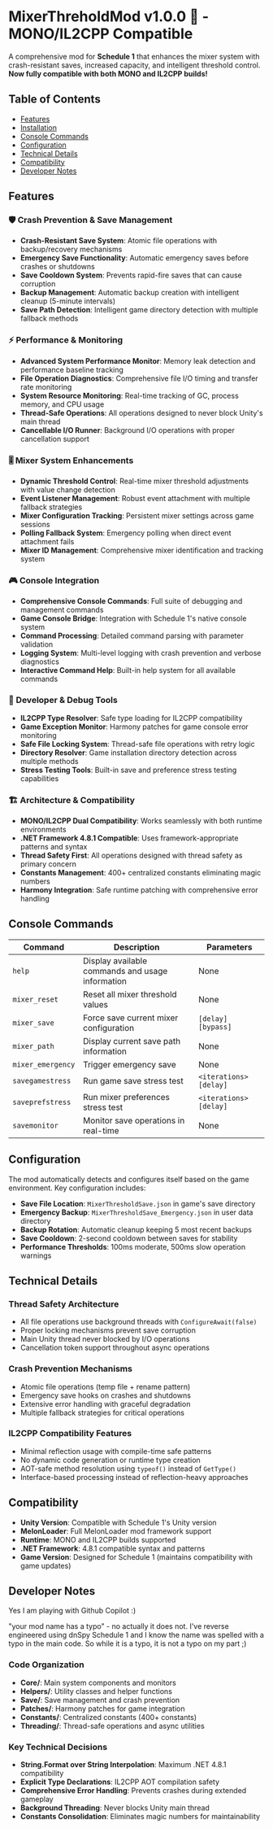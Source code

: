 # MixerThreholdMod v1.0.0 🧪 - MONO/IL2CPP Compatible

A comprehensive mod for **Schedule 1** that enhances the mixer system with crash-resistant saves, increased capacity, and intelligent threshold control. **Now fully compatible with both MONO and IL2CPP builds!**

## Table of Contents
- [Features](#features)
- [Installation](#installation)
- [Console Commands](#console-commands)
- [Configuration](#configuration)
- [Technical Details](#technical-details)
- [Compatibility](#compatibility)
- [Developer Notes](#developer-notes)

## Features

### 🛡️ Crash Prevention & Save Management
- **Crash-Resistant Save System**: Atomic file operations with backup/recovery mechanisms
- **Emergency Save Functionality**: Automatic emergency saves before crashes or shutdowns
- **Save Cooldown System**: Prevents rapid-fire saves that can cause corruption
- **Backup Management**: Automatic backup creation with intelligent cleanup (5-minute intervals)
- **Save Path Detection**: Intelligent game directory detection with multiple fallback methods

### ⚡ Performance & Monitoring
- **Advanced System Performance Monitor**: Memory leak detection and performance baseline tracking
- **File Operation Diagnostics**: Comprehensive file I/O timing and transfer rate monitoring
- **System Resource Monitoring**: Real-time tracking of GC, process memory, and CPU usage
- **Thread-Safe Operations**: All operations designed to never block Unity's main thread
- **Cancellable I/O Runner**: Background I/O operations with proper cancellation support

### 🎚️ Mixer System Enhancements
- **Dynamic Threshold Control**: Real-time mixer threshold adjustments with value change detection
- **Event Listener Management**: Robust event attachment with multiple fallback strategies
- **Mixer Configuration Tracking**: Persistent mixer settings across game sessions
- **Polling Fallback System**: Emergency polling when direct event attachment fails
- **Mixer ID Management**: Comprehensive mixer identification and tracking system

### 🎮 Console Integration
- **Comprehensive Console Commands**: Full suite of debugging and management commands
- **Game Console Bridge**: Integration with Schedule 1's native console system
- **Command Processing**: Detailed command parsing with parameter validation
- **Logging System**: Multi-level logging with crash prevention and verbose diagnostics
- **Interactive Command Help**: Built-in help system for all available commands

### 🔧 Developer & Debug Tools
- **IL2CPP Type Resolver**: Safe type loading for IL2CPP compatibility
- **Game Exception Monitor**: Harmony patches for game console error monitoring
- **Safe File Locking System**: Thread-safe file operations with retry logic
- **Directory Resolver**: Game installation directory detection across multiple methods
- **Stress Testing Tools**: Built-in save and preference stress testing capabilities

### 🏗️ Architecture & Compatibility
- **MONO/IL2CPP Dual Compatibility**: Works seamlessly with both runtime environments
- **.NET Framework 4.8.1 Compatible**: Uses framework-appropriate patterns and syntax
- **Thread Safety First**: All operations designed with thread safety as primary concern
- **Constants Management**: 400+ centralized constants eliminating magic numbers
- **Harmony Integration**: Safe runtime patching with comprehensive error handling

## Console Commands

| Command | Description | Parameters |
|---------|-------------|------------|
| `help` | Display available commands and usage information | None |
| `mixer_reset` | Reset all mixer threshold values | None |
| `mixer_save` | Force save current mixer configuration | `[delay]` `[bypass]` |
| `mixer_path` | Display current save path information | None |
| `mixer_emergency` | Trigger emergency save | None |
| `savegamestress` | Run game save stress test | `<iterations>` `[delay]` |
| `saveprefstress` | Run mixer preferences stress test | `<iterations>` `[delay]` |
| `savemonitor` | Monitor save operations in real-time | None |

## Configuration

The mod automatically detects and configures itself based on the game environment. Key configuration includes:

- **Save File Location**: `MixerThresholdSave.json` in game's save directory
- **Emergency Backup**: `MixerThresholdSave_Emergency.json` in user data directory
- **Backup Rotation**: Automatic cleanup keeping 5 most recent backups
- **Save Cooldown**: 2-second cooldown between saves for stability
- **Performance Thresholds**: 100ms moderate, 500ms slow operation warnings

## Technical Details

### Thread Safety Architecture
- All file operations use background threads with `ConfigureAwait(false)`
- Proper locking mechanisms prevent save corruption
- Main Unity thread never blocked by I/O operations
- Cancellation token support throughout async operations

### Crash Prevention Mechanisms
- Atomic file operations (temp file + rename pattern)
- Emergency save hooks on crashes and shutdowns
- Extensive error handling with graceful degradation
- Multiple fallback strategies for critical operations

### IL2CPP Compatibility Features
- Minimal reflection usage with compile-time safe patterns
- No dynamic code generation or runtime type creation
- AOT-safe method resolution using `typeof()` instead of `GetType()`
- Interface-based processing instead of reflection-heavy approaches

## Compatibility

- **Unity Version**: Compatible with Schedule 1's Unity version
- **MelonLoader**: Full MelonLoader mod framework support
- **Runtime**: MONO and IL2CPP builds supported
- **.NET Framework**: 4.8.1 compatible syntax and patterns
- **Game Version**: Designed for Schedule 1 (maintains compatibility with game updates)

## Developer Notes

Yes I am playing with Github Copilot :)

"your mod name has a typo" - no actually it does not. I've reverse engineered using dnSpy Schedule 1 and I know the name was spelled with a typo in the main code. So while it is a typo, it is not a typo on my part ;)

### Code Organization
- **Core/**: Main system components and monitors
- **Helpers/**: Utility classes and helper functions  
- **Save/**: Save management and crash prevention
- **Patches/**: Harmony patches for game integration
- **Constants/**: Centralized constants (400+ constants)
- **Threading/**: Thread-safe operations and async utilities

### Key Technical Decisions
- **String.Format over String Interpolation**: Maximum .NET 4.8.1 compatibility
- **Explicit Type Declarations**: IL2CPP AOT compilation safety
- **Comprehensive Error Handling**: Prevents crashes during extended gameplay
- **Background Threading**: Never blocks Unity main thread
- **Constants Consolidation**: Eliminates magic numbers for maintainability